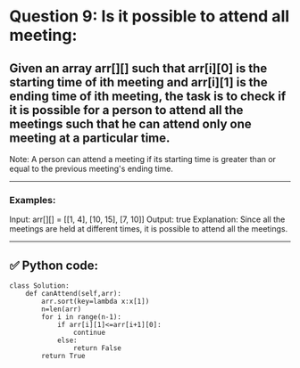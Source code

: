 # Question 9: Is it possible to attend all meeting:

## Given an array arr[][] such that arr[i][0] is the starting time of ith meeting and arr[i][1] is the ending time of ith meeting, the task is to check if it is possible for a person to attend all the meetings such that he can attend only one meeting at a particular time.
Note: A person can attend a meeting if its starting time is greater than or equal to the previous meeting's ending time.

---

### Examples:
Input: arr[][] = [[1, 4], [10, 15], [7, 10]]
Output: true
Explanation: Since all the meetings are held at different times, it is possible to attend all the meetings.

---

## ✅ Python code:

```
class Solution:
    def canAttend(self,arr):
        arr.sort(key=lambda x:x[1])
        n=len(arr)
        for i in range(n-1):
            if arr[i][1]<=arr[i+1][0]:
                continue
            else:
                return False
        return True
```
